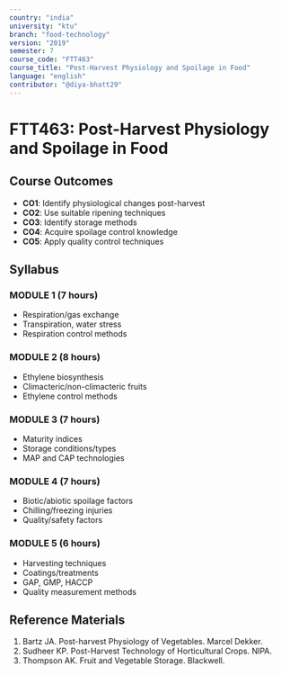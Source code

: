 ```yaml
---
country: "india"
university: "ktu"
branch: "food-technology"
version: "2019"
semester: 7
course_code: "FTT463"
course_title: "Post-Harvest Physiology and Spoilage in Food"
language: "english"
contributor: "@diya-bhatt29"
---
```


# FTT463: Post-Harvest Physiology and Spoilage in Food

## Course Outcomes
- **CO1**: Identify physiological changes post-harvest
- **CO2**: Use suitable ripening techniques
- **CO3**: Identify storage methods
- **CO4**: Acquire spoilage control knowledge
- **CO5**: Apply quality control techniques

## Syllabus
### MODULE 1 (7 hours)
- Respiration/gas exchange
- Transpiration, water stress
- Respiration control methods

### MODULE 2 (8 hours)
- Ethylene biosynthesis
- Climacteric/non-climacteric fruits
- Ethylene control methods

### MODULE 3 (7 hours)
- Maturity indices
- Storage conditions/types
- MAP and CAP technologies

### MODULE 4 (7 hours)
- Biotic/abiotic spoilage factors
- Chilling/freezing injuries
- Quality/safety factors

### MODULE 5 (6 hours)
- Harvesting techniques
- Coatings/treatments
- GAP, GMP, HACCP
- Quality measurement methods

## Reference Materials
1. Bartz JA. Post-harvest Physiology of Vegetables. Marcel Dekker.
2. Sudheer KP. Post-Harvest Technology of Horticultural Crops. NIPA.
3. Thompson AK. Fruit and Vegetable Storage. Blackwell.
